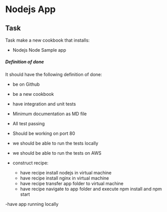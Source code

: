# Nodejs App

## Task
Task make a new cookbook that installs:

- Nodejs Node Sample app

##### Definition of done
It should have the following definition of done:
- be on Github
- be a new cookbook
- have integration and unit tests
- Minimum documentation as MD file
- All test passing
- Should be working on port 80
- we should be able to run the tests locally
- we should be able to run the tests on AWS

- construct recipe:
  - have recipe install nodejs in virtual machine
  - have recipe install nginx in virtual machine
  - have recipe transfer app folder to virtual machine
  - have recipe navigate to app folder and execute npm install and npm start



-have app running locally
